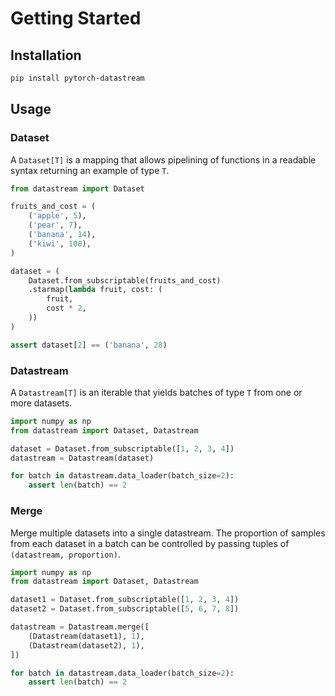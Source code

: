 # Getting Started

## Installation

```bash
pip install pytorch-datastream
```

## Usage

### Dataset

A `Dataset[T]` is a mapping that allows pipelining of functions in a readable syntax returning an example of type `T`.

```python
from datastream import Dataset

fruits_and_cost = (
    ('apple', 5),
    ('pear', 7),
    ('banana', 14),
    ('kiwi', 100),
)

dataset = (
    Dataset.from_subscriptable(fruits_and_cost)
    .starmap(lambda fruit, cost: (
        fruit,
        cost * 2,
    ))
)

assert dataset[2] == ('banana', 28)
```

### Datastream

A `Datastream[T]` is an iterable that yields batches of type `T` from one or more datasets.

```python
import numpy as np
from datastream import Dataset, Datastream

dataset = Dataset.from_subscriptable([1, 2, 3, 4])
datastream = Datastream(dataset)

for batch in datastream.data_loader(batch_size=2):
    assert len(batch) == 2
```

### Merge

Merge multiple datasets into a single datastream. The proportion of samples from each dataset in a batch can be controlled by passing tuples of `(datastream, proportion)`.

```python
import numpy as np
from datastream import Dataset, Datastream

dataset1 = Dataset.from_subscriptable([1, 2, 3, 4])
dataset2 = Dataset.from_subscriptable([5, 6, 7, 8])

datastream = Datastream.merge([
    (Datastream(dataset1), 1),
    (Datastream(dataset2), 1),
])

for batch in datastream.data_loader(batch_size=2):
    assert len(batch) == 2
```
